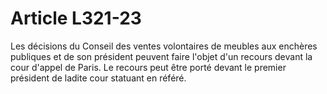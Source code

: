 # Article L321-23

Les décisions du Conseil des ventes volontaires de meubles aux enchères publiques et de son président peuvent faire l'objet d'un recours devant la cour d'appel de Paris. Le recours peut être porté devant le premier président de ladite cour statuant en référé.

